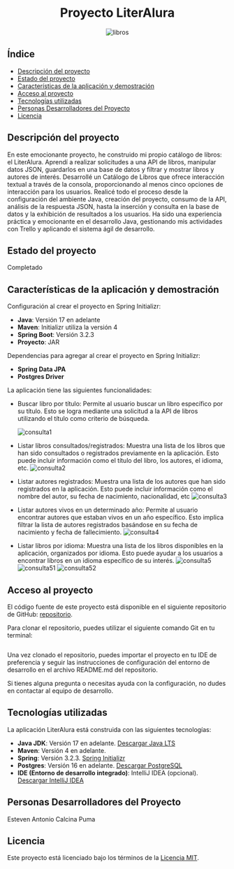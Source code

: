 <h1 align="center"> Proyecto LiterAlura </h1>

<p align="center">
  <img src="https://github.com/stevenAnto/libros/assets/79427465/a5fec4f8-29e8-4e53-b363-0209a478f783" alt="libros" />
</p>

## Índice

* [Descripción del proyecto](#descripción-del-proyecto)
* [Estado del proyecto](#estado-del-proyecto)
* [Características de la aplicación y demostración](#características-de-la-aplicación-y-demostración)
* [Acceso al proyecto](#acceso-al-proyecto)
* [Tecnologías utilizadas](#tecnologías-utilizadas)
* [Personas Desarrolladores del Proyecto](#personas-desarrolladores)
* [Licencia](#licencia)

## Descripción del proyecto

En este emocionante proyecto, he construido mi propio catálogo de libros: el LiterAlura. Aprendí a realizar solicitudes a una API de libros, manipular datos JSON, guardarlos en una base de datos y filtrar y mostrar libros y autores de interés. Desarrollé un Catálogo de Libros que ofrece interacción textual a través de la consola, proporcionando al menos cinco opciones de interacción para los usuarios. Realicé todo el proceso desde la configuración del ambiente Java, creación del proyecto, consumo de la API, análisis de la respuesta JSON, hasta la inserción y consulta en la base de datos y la exhibición de resultados a los usuarios. Ha sido una experiencia práctica y emocionante en el desarrollo Java, gestionando mis actividades con Trello y aplicando el sistema ágil de desarrollo.

## Estado del proyecto

Completado

## Características de la aplicación y demostración



Configuración al crear el proyecto en Spring Initializr:

- **Java**: Versión 17 en adelante
- **Maven**: Initializr utiliza la versión 4
- **Spring Boot**: Versión 3.2.3
- **Proyecto**: JAR

Dependencias para agregar al crear el proyecto en Spring Initializr:

- **Spring Data JPA**
- **Postgres Driver**

La aplicación tiene las siguientes funcionalidades:

- Buscar libro por título: Permite al usuario buscar un libro específico por su título. Esto se logra mediante una solicitud a la API de libros utilizando el título como criterio de búsqueda.

  ![consulta1](https://github.com/stevenAnto/libros/assets/79427465/e597e7e1-be7b-46f5-bbb7-b13f1bf92cc7)

- Listar libros consultados/registrados: Muestra una lista de los libros que han sido consultados o registrados previamente en la aplicación. Esto puede incluir información como el título del libro, los autores, el idioma, etc.
  ![consulta2](https://github.com/stevenAnto/libros/assets/79427465/e24e4522-3fa5-43d9-970d-538c3f64f087)

- Listar autores registrados: Muestra una lista de los autores que han sido registrados en la aplicación. Esto puede incluir información como el nombre del autor, su fecha de nacimiento, nacionalidad, etc
  ![consulta3](https://github.com/stevenAnto/libros/assets/79427465/9a97dd80-456d-46a3-bb3e-80123593c491)

- Listar autores vivos en un determinado año: Permite al usuario encontrar autores que estaban vivos en un año específico. Esto implica filtrar la lista de autores registrados basándose en su fecha de nacimiento y fecha de fallecimiento.
  ![consulta4](https://github.com/stevenAnto/libros/assets/79427465/3d030276-4c91-4c10-8d24-4ab68ed7759e)

- Listar libros por idioma: Muestra una lista de los libros disponibles en la aplicación, organizados por idioma. Esto puede ayudar a los usuarios a encontrar libros en un idioma específico de su interés.
  ![consulta5](https://github.com/stevenAnto/libros/assets/79427465/3d79a54c-4e31-4a18-8b3d-1c63797df462)
![consulta51](https://github.com/stevenAnto/libros/assets/79427465/a9583818-ec61-4b47-ac0f-cfd200f7f77d)
![consulta52](https://github.com/stevenAnto/libros/assets/79427465/866c4a51-4328-4e55-83d2-5d240bd18b0e)

  

## Acceso al proyecto

El código fuente de este proyecto está disponible en el siguiente repositorio de GitHub: [repositorio](https://github.com/stevenAnto/libros.git).

Para clonar el repositorio, puedes utilizar el siguiente comando Git en tu terminal:
```git clone https://github.com/stevenAnto/libros.git
```
Una vez clonado el repositorio, puedes importar el proyecto en tu IDE de preferencia y seguir las instrucciones de configuración del entorno de desarrollo en el archivo README.md del repositorio.

Si tienes alguna pregunta o necesitas ayuda con la configuración, no dudes en contactar al equipo de desarrollo.



## Tecnologías utilizadas

La aplicación LiterAlura está construida con las siguientes tecnologías:

- **Java JDK**: Versión 17 en adelante. [Descargar Java LTS](https://www.oracle.com/java/technologies/javase-jdk17-downloads.html)
- **Maven**: Versión 4 en adelante.
- **Spring**: Versión 3.2.3. [Spring Initializr](https://start.spring.io/)
- **Postgres**: Versión 16 en adelante. [Descargar PostgreSQL](https://www.postgresql.org/download/)
- **IDE (Entorno de desarrollo integrado)**: IntelliJ IDEA (opcional). [Descargar IntelliJ IDEA](https://www.jetbrains.com/idea/)


## Personas Desarrolladores del Proyecto

Esteven Antonio Calcina Puma

## Licencia

Este proyecto está licenciado bajo los términos de la [Licencia MIT](https://choosealicense.com/licenses/mit/).
